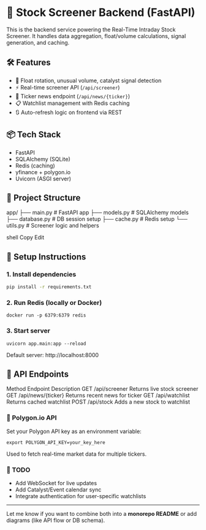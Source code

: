 # 🧠 Stock Screener Backend (FastAPI)

This is the backend service powering the Real-Time Intraday Stock Screener. It handles data aggregation, float/volume calculations, signal generation, and caching.

## 🛠️ Features

- 🧮 Float rotation, unusual volume, catalyst signal detection
- ⚡ Real-time screener API (`/api/screener`)
- 📰 Ticker news endpoint (`/api/news/{ticker}`)
- 📋 Watchlist management with Redis caching
- 🔃 Auto-refresh logic on frontend via REST

## 📦 Tech Stack

- FastAPI
- SQLAlchemy (SQLite)
- Redis (caching)
- yfinance + polygon.io
- Uvicorn (ASGI server)

## 📂 Project Structure

app/
├── main.py # FastAPI app
├── models.py # SQLAlchemy models
├── database.py # DB session setup
├── cache.py # Redis setup
└── utils.py # Screener logic and helpers

shell
Copy
Edit

## 🔧 Setup Instructions

### 1. Install dependencies

```bash
pip install -r requirements.txt
```

### 2. Run Redis (locally or Docker)
```
docker run -p 6379:6379 redis
```

### 3. Start server
```
uvicorn app.main:app --reload
```
Default server: http://localhost:8000

## 📡 API Endpoints
Method	Endpoint	Description
GET	/api/screener	Returns live stock screener
GET	/api/news/{ticker}	Returns recent news for ticker
GET	/api/watchlist	Returns cached watchlist
POST	/api/stock	Adds a new stock to watchlist

### 🔐 Polygon.io API
Set your Polygon API key as an environment variable:
```
export POLYGON_API_KEY=your_key_here
```
Used to fetch real-time market data for multiple tickers.

### 📌 TODO
 - Add WebSocket for live updates
 - Add Catalyst/Event calendar sync
 - Integrate authentication for user-specific watchlists

---

Let me know if you want to combine both into a **monorepo README** or add diagrams (like API flow or DB schema).






